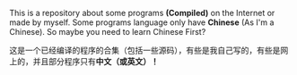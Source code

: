 This is a repository about some programs **(Compiled)** on the Internet or made by myself. Some programs language only have **Chinese** (As I'm a Chinese). So maybe you need to learn Chinese First?



这是一个已经编译的程序的合集（包括一些源码），有些是我自己写的，有些是网上的，并且部分程序只有**中文（或英文）！**

